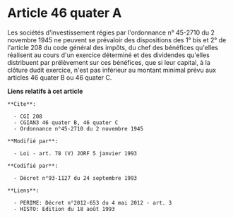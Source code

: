 # Article 46 quater A

Les sociétés d'investissement régies par l'ordonnance n° 45-2710 du 2 novembre 1945 ne peuvent se prévaloir des dispositions
des 1° bis et 2° de l'article 208 du code général des impôts, du chef des bénéfices qu'elles réalisent au cours d'un exercice
déterminé et des dividendes qu'elles distribuent par prélèvement sur ces bénéfices, que si leur capital, à la clôture dudit
exercice, n'est pas inférieur au montant minimal prévu aux articles 46 quater B ou 46 quater C.

**Liens relatifs à cet article**

	**Cite**:

	  - CGI 208
	  - CGIAN3 46 quater B, 46 quater C
	  - Ordonnance n°45-2710 du 2 novembre 1945

	**Modifié par**:

	  - Loi - art. 78 (V) JORF 5 janvier 1993

	**Codifié par**:

	  - Décret n°93-1127 du 24 septembre 1993

	**Liens**:

	  - PERIME: Décret n°2012-653 du 4 mai 2012 - art. 3
	  - HISTO: Edition du 18 août 1993
